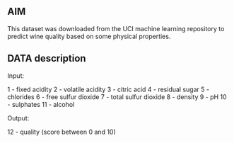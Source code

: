 ## AIM

This dataset was downloaded from the UCI machine learning repository to predict wine quality based on some physical properties.

## DATA description

Input:

1 - fixed acidity
2 - volatile acidity
3 - citric acid
4 - residual sugar
5 - chlorides
6 - free sulfur dioxide
7 - total sulfur dioxide
8 - density
9 - pH
10 - sulphates
11 - alcohol

Output:

12 - quality (score between 0 and 10)

